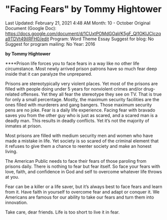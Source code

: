 # "Facing Fears" by Tommy Hightower

Last Updated: February 21, 2021 4:48 AM
Month: 10 - October
Original Document (Google Doc): https://docs.google.com/document/d/1CUxtPOMdGOaVK5gF_Ql1OKIJCIczqa9TDVt49iIRFH0/edit
Program: Word Theme Essay
Suggest for blog: No
Suggest for program mailing: No
Year: 2016

**by Tommy Hightower**

****Prison life forces you to face fears in a way like no other life circumstance. Most newly arrived prison patrons have so much fear deep inside that it can paralyze the unprepared.

Prisons are stereotypically very violent places. Yet most of the prisons are filled with people doing under 5 years for nonviolent crimes and/or drug-related offenses. Yet they all fear the stereotype they see on TV. That is true for only a small percentage. Mostly, the maximum security facilities are the ones filled with murderers and gang bangers. Those maximum security pens are no joke. Fear is a daily life experience. Facing fear with bravado saves you from the other guy who is just as scared, and a scared man is a deadly man. This results in deadly conflicts. Yet it’s not the majority of inmates at prison.

Most prisons are filled with medium security men and women who have made a mistake in life. Yet society is so scared of the criminal element that it refuses to give them a chance to reenter society and make an honest living.

The American Public needs to face their fears of those paroling from prisons daily. There is nothing to fear but fear itself. So face your fears with love, faith, and confidence in God and self to overcome whatever life throws at you.

Fear can be a killer or a life saver, but it’s always best to face fears and learn from it. Have faith in yourself to overcome fear and adapt or conquer it. We Americans are famous for our ability to take our fears and turn them into innovation.

Take care, dear friends. Life is too short to live it in fear.